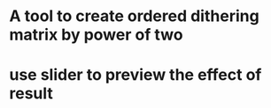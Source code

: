 # A tool to create ordered dithering matrix by power of two
# use slider to preview the effect of result